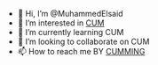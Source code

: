 - 👋 Hi, I’m @MuhammedElsaid
- 👀 I’m interested in [CUM]
- 🌱 I’m currently learning CUM
- 💞️ I’m looking to collaborate on CUM
- 📫 How to reach me BY [CUMMING]

[CUMMING]: https://www.youtube.com/watch?v=MhjVnw-bc54
[CUM]: https://www.youtube.com/watch?v=12rT3uotaqk
<!---
MuhammedElsaid/MuhammedElsaid is a ✨ special ✨ repository because its `README.md` (this file) appears on your GitHub profile.
You can click the Preview link to take a look at your changes.
H79A2-75NBR-J365B-6TIIS
tM92TU5FJ3sg
--->
